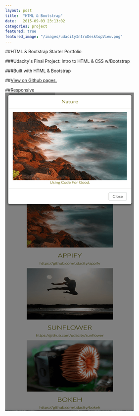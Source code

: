 ```yaml
---
layout: post
title:  "HTML & Bootstrap"
date:   2015-09-03 23:13:02
categories: project
featured: true
featured_image: "/images/udacityIntroDesktopView.png"
---
```


##HTML & Bootstrap Starter Portfolio

###Udacity's Final Project: Intro to HTML & CSS w/Bootstrap

###Built with HTML & Bootstrap

##[View on Github pages.](http://jaroot32.github.io/puppySite/)

##Responsive
![Responsive](/images/udacityIntroNatureModal.png)



